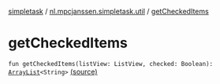 [simpletask](../index.md) / [nl.mpcjanssen.simpletask.util](index.md) / [getCheckedItems](.)

# getCheckedItems

`fun getCheckedItems(listView: ListView, checked: Boolean): `[`ArrayList`](http://docs.oracle.com/javase/6/docs/api/java/util/ArrayList.html)`<String>` [(source)](https://github.com/mpcjanssen/simpletask-android/blob/master/src/main/java/nl/mpcjanssen/simpletask/util/Util.kt#L296)